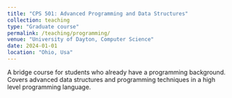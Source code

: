 ```yaml
---
title: "CPS 501: Advanced Programming and Data Structures"
collection: teaching
type: "Graduate course"
permalink: /teaching/programming/
venue: "University of Dayton, Computer Science"
date: 2024-01-01
location: "Ohio, Usa"
---
```


A bridge course for students who already have a programming background. Covers advanced data structures and programming techniques in a high level programming language.